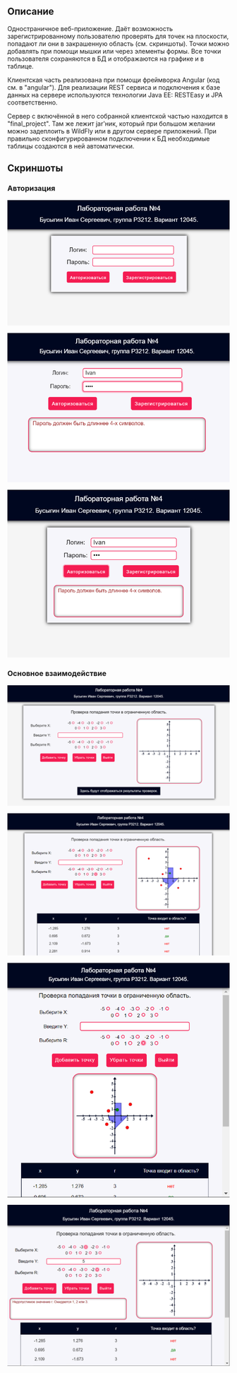 ## Описание

Одностраничное веб-приложение. Даёт возможность зарегистрированному пользователю проверять для точек на плоскости, попадают ли они в закрашенную область (см. скриншоты). Точки можно добавлять при помощи мышки или через элементы формы. Все точки пользователя сохраняются в БД и отображаются на графике и в таблице.

Клиентская часть реализована при помощи фреймворка Angular (код см. в "angular"). Для реализации REST сервиса и подключения к базе данных на сервере используются технологии Java EE: RESTEasy и JPA соответственно.

Сервер с включённой в него собранной клиентской частью находится в "final_project". Там же лежит jar'ник, который при большом желании можно задеплоить в WildFly или в другом сервере приложений. При правильно сконфигурированном подключении к БД необходимые таблицы создаются в ней автоматически.

## Скриншоты

### Авторизация
![Image not found](screenshots/auth/img1.png)

![Image not found](screenshots/auth/img2.png)

![Image not found](screenshots/auth/img3.png)

### Основное взаимодействие
![Image not found](screenshots/main/img1.png)

![Image not found](screenshots/main/img2.png)

![Image not found](screenshots/main/img3.png)

![Image not found](screenshots/main/img4.png)